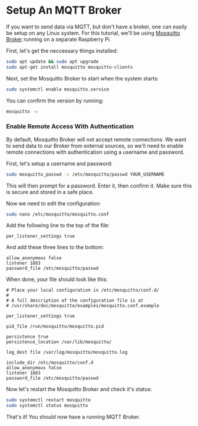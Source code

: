 # Setup An MQTT Broker

If you want to send data via MQTT, but don't have a broker, one can easily be setup on any Linux system. For this tutorial, we'll be using [Mosquitto Broker](https://github.com/eclipse/mosquitto) running on a separate Raspberry Pi.

First, let's get the neccessary things installed:

```bash
sudo apt update && sudo apt upgrade
sudo apt-get install mosquitto mosquitto-clients
```

Next, set the Mosquitto Broker to start when the system starts:

```bash
sudo systemctl enable mosquitto.service
```

You can confirm the version by running:

```bash
mosquitto -v
```

### Enable Remote Access With Authentication

By default, Mosquitto Broker will not accept remote connections. We want to send data to our Broker from external sources, so we'll need to enable remote connections with authentication using a username and password.

First, let's setup a username and password:

```bash
sudo mosquitto_passwd -c /etc/mosquitto/passwd YOUR_USERNAME
```

This will then prompt for a password. Enter it, then confirm it. Make sure this is secure and stored in a safe place. 

Now we need to edit the configuration:

```bash
sudo nano /etc/mosquitto/mosquitto.conf
```

Add the following line to the top of the file:

```
per_listener_settings true
```

And add these three lines to the bottom:

```
allow_anonymous false
listener 1883
password_file /etc/mosquitto/passwd
```

When done, your file should look like this:

```
# Place your local configuration in /etc/mosquitto/conf.d/
#
# A full description of the configuration file is at
# /usr/share/doc/mosquitto/examples/mosquitto.conf.example

per_listener_settings true

pid_file /run/mosquitto/mosquitto.pid

persistence true
persistence_location /var/lib/mosquitto/

log_dest file /var/log/mosquitto/mosquitto.log

include_dir /etc/mosquitto/conf.d
allow_anonymous false 
listener 1883  
password_file /etc/mosquitto/passwd
```

Now let's restart the Mosquitto Broker and check it's status:

```bash
sudo systemctl restart mosquitto
sudo systemctl status mosquitto
```

That's it! You should now have a running MQTT Broker.
